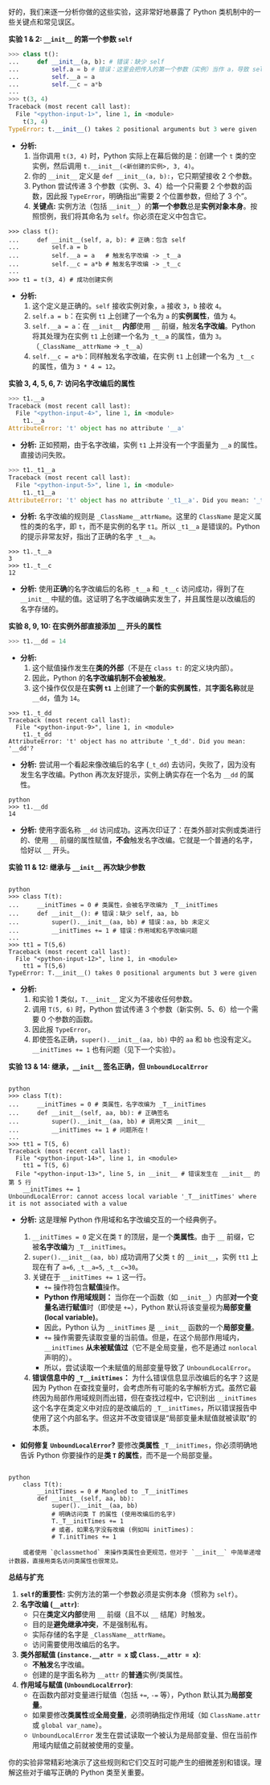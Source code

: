 好的，我们来逐一分析你做的这些实验，这非常好地暴露了 Python 类机制中的一些关键点和常见误区。

**实验 1 & 2: `__init__` 的第一个参数 `self`**


```python
>>> class t():
...     def __init__(a, b): # 错误：缺少 self
...         self.a = b # 错误：这里会把传入的第一个参数（实例）当作 a，导致 self 未定义
...         self.__a = a
...         self.__c = a*b
...
>>> t(3, 4)
Traceback (most recent call last):
  File "<python-input-1>", line 1, in <module>
    t(3, 4)
TypeError: t.__init__() takes 2 positional arguments but 3 were given
```


*   **分析:**
    1.  当你调用 `t(3, 4)` 时，Python 实际上在幕后做的是：创建一个 `t` 类的空实例，然后调用 `t.__init__(<新创建的实例>, 3, 4)`。
    2.  你的 `__init__` 定义是 `def __init__(a, b):`，它只期望接收 2 个参数。
    3.  Python 尝试传递 3 个参数（实例、3、4）给一个只需要 2 个参数的函数，因此报 `TypeError`，明确指出“需要 2 个位置参数，但给了 3 个”。
    4.  **关键点:** 实例方法（包括 `__init__`）的**第一个参数**总是**实例对象本身**。按照惯例，我们将其命名为 `self`。你必须在定义中包含它。

```
>>> class t():
...     def __init__(self, a, b): # 正确：包含 self
...         self.a = b
...         self.__a = a   # 触发名字改编 -> _t__a
...         self.__c = a*b # 触发名字改编 -> _t__c
...
>>> t1 = t(3, 4) # 成功创建实例
```


*   **分析:**
    1.  这个定义是正确的。`self` 接收实例对象，`a` 接收 `3`，`b` 接收 `4`。
    2.  `self.a = b`：在实例 `t1` 上创建了一个名为 `a` 的**实例属性**，值为 `4`。
    3.  `self.__a = a`：在 `__init__` **内部**使用 `__` 前缀，触发**名字改编**。Python 将其处理为在实例 `t1` 上创建一个名为 `_t__a` 的属性，值为 `3`。（`_ClassName__attrName` -> `_t__a`）
    4.  `self.__c = a*b`：同样触发名字改编，在实例 `t1` 上创建一个名为 `_t__c` 的属性，值为 `3 * 4 = 12`。

**实验 3, 4, 5, 6, 7: 访问名字改编后的属性**

```python
>>> t1.__a
Traceback (most recent call last):
  File "<python-input-4>", line 1, in <module>
    t1.__a
AttributeError: 't' object has no attribute '__a'
```


*   **分析:** 正如预期，由于名字改编，实例 `t1` 上并没有一个字面量为 `__a` 的属性。直接访问失败。

```python
>>> t1._t1__a
Traceback (most recent call last):
  File "<python-input-5>", line 1, in <module>
    t1._t1__a
AttributeError: 't' object has no attribute '_t1__a'. Did you mean: '_t__a'?
```

*   **分析:** 名字改编的规则是 `_ClassName__attrName`。这里的 `ClassName` 是定义属性的类的名字，即 `t`，而不是实例的名字 `t1`。所以 `_t1__a` 是错误的。Python 的提示非常友好，指出了正确的名字 `_t__a`。
```
>>> t1._t__a
3
>>> t1._t__c
12
```

*   **分析:** 使用**正确**的名字改编后的名称 `_t__a` 和 `_t__c` 访问成功，得到了在 `__init__` 中赋的值。这证明了名字改编确实发生了，并且属性是以改编后的名字存储的。

**实验 8, 9, 10: 在实例外部直接添加 `__` 开头的属性**

```python
>>> t1.__dd = 14
```


*   **分析:**
    1.  这个赋值操作发生在**类的外部**（不是在 `class t:` 的定义块内部）。
    2.  因此，Python 的**名字改编机制不会被触发**。
    3.  这个操作仅仅是在**实例 `t1`** 上创建了一个**新的实例属性**，其**字面名称**就是 `__dd`，值为 `14`。

```pyt
>>> t1._t_dd
Traceback (most recent call last):
  File "<python-input-9>", line 1, in <module>
    t1._t_dd
AttributeError: 't' object has no attribute '_t_dd'. Did you mean: '__dd'?
```



*   **分析:** 尝试用一个看起来像改编后的名字 (`_t_dd`) 去访问，失败了，因为没有发生名字改编。Python 再次友好提示，实例上确实存在一个名为 `__dd` 的属性。
```
python
>>> t1.__dd
14
```


*   **分析:** 使用字面名称 `__dd` 访问成功。这再次印证了：在类外部对实例或类进行的、使用 `__` 前缀的属性赋值，**不会**触发名字改编。它就是一个普通的名字，恰好以 `__` 开头。

**实验 11 & 12: 继承与 `__init__` 再次缺少参数**
```

python
>>> class T(t):
...     __initTimes = 0 # 类属性，会被名字改编为 _T__initTimes
...     def __init__(): # 错误：缺少 self, aa, bb
...         super().__init__(aa, bb) # 错误：aa, bb 未定义
...         __initTimes += 1 # 错误：作用域和名字改编问题
...
>>> tt1 = T(5,6)
Traceback (most recent call last):
  File "<python-input-12>", line 1, in <module>
    tt1 = T(5,6)
TypeError: T.__init__() takes 0 positional arguments but 3 were given
```

*   **分析:**
    1.  和实验 1 类似，`T.__init__` 定义为不接收任何参数。
    2.  调用 `T(5, 6)` 时，Python 尝试传递 3 个参数（新实例、5、6）给一个需要 0 个参数的函数。
    3.  因此报 `TypeError`。
    4.  即使签名正确，`super().__init__(aa, bb)` 中的 `aa` 和 `bb` 也没有定义。`__initTimes += 1` 也有问题（见下一个实验）。

**实验 13 & 14: 继承，`__init__` 签名正确，但 `UnboundLocalError`**
```

python
>>> class T(t):
...     __initTimes = 0 # 类属性，名字改编为 _T__initTimes
...     def __init__(self, aa, bb): # 正确签名
...         super().__init__(aa, bb) # 调用父类 __init__
...         __initTimes += 1 # 问题所在！
...
>>> tt1 = T(5, 6)
Traceback (most recent call last):
  File "<python-input-14>", line 1, in <module>
    tt1 = T(5, 6)
  File "<python-input-13>", line 5, in __init__ # 错误发生在 __init__ 的第 5 行
    __initTimes += 1
UnboundLocalError: cannot access local variable '_T__initTimes' where it is not associated with a value
```

*   **分析:** 这是理解 Python 作用域和名字改编交互的一个经典例子。
    1.  `__initTimes = 0` 定义在类 `T` 的顶层，是一个**类属性**。由于 `__` 前缀，它被**名字改编**为 `_T__initTimes`。
    2.  `super().__init__(aa, bb)` 成功调用了父类 `t` 的 `__init__`，实例 `tt1` 上现在有了 `a=6`, `_t__a=5`, `_t__c=30`。
    3.  关键在于 `__initTimes += 1` 这一行。
        *   `+=` 操作符包含**赋值**操作。
        *   **Python 作用域规则：** 当你在一个函数（如 `__init__`）内部**对一个变量名进行赋值**时（即使是 `+=`），Python 默认将该变量视为**局部变量 (local variable)**。
        *   因此，Python 认为 `__initTimes` 是 `__init__` 函数的一个**局部变量**。
        *   `+=` 操作需要先读取变量的当前值。但是，在这个局部作用域内，`__initTimes` **从未被赋值过**（它不是全局变量，也不是通过 `nonlocal` 声明的）。
        *   所以，尝试读取一个未赋值的局部变量导致了 `UnboundLocalError`。
    4.  **错误信息中的 `_T__initTimes`：** 为什么错误信息显示改编后的名字？这是因为 Python 在查找变量时，会考虑所有可能的名字解析方式。虽然它最终因为局部作用域规则而出错，但在查找过程中，它识别出 `__initTimes` 这个名字在类定义中对应的是改编后的 `_T__initTimes`，所以错误报告中使用了这个内部名字。但这并不改变错误是“局部变量未赋值就被读取”的本质。

*   **如何修复 `UnboundLocalError`?**
    要修改**类属性** `_T__initTimes`，你必须明确地告诉 Python 你要操作的是**类 `T` 的属性**，而不是一个局部变量。
```

python
    class T(t):
        __initTimes = 0 # Mangled to _T__initTimes
        def __init__(self, aa, bb):
            super().__init__(aa, bb)
            # 明确访问类 T 的属性 (使用改编后的名字)
            T._T__initTimes += 1
            # 或者，如果名字没有改编 (例如叫 initTimes)：
            # T.initTimes += 1
    
    或者使用 `@classmethod` 来操作类属性会更规范，但对于 `__init__` 中简单递增计数器，直接用类名访问类属性也很常见。
```
**总结与扩充**

1.  **`self`的重要性:** 实例方法的第一个参数必须是实例本身（惯称为 `self`）。
2.  **名字改编 (`__attr`)**:
    *   只在**类定义内部**使用 `__` 前缀（且不以 `__` 结尾）时触发。
    *   目的是**避免继承冲突**，不是强制私有。
    *   实际存储的名字是 `_ClassName__attrName`。
    *   访问需要使用改编后的名字。
3.  **类外部赋值 (`instance.__attr = x` 或 `Class.__attr = x`)**:
    *   **不触发**名字改编。
    *   创建的是字面名称为 `__attr` 的**普通**实例/类属性。
4.  **作用域与赋值 (`UnboundLocalError`)**:
    *   在函数内部对变量进行赋值（包括 `+=`, `-=` 等），Python 默认其为**局部变量**。
    *   如果要修改**类属性**或**全局变量**，必须明确指定作用域（如 `ClassName.attr` 或 `global var_name`）。
    *   `UnboundLocalError` 发生在尝试读取一个被认为是局部变量、但在当前作用域内赋值之前就被使用的变量。

你的实验非常精彩地演示了这些规则和它们交互时可能产生的细微差别和错误。理解这些对于编写正确的 Python 类至关重要。